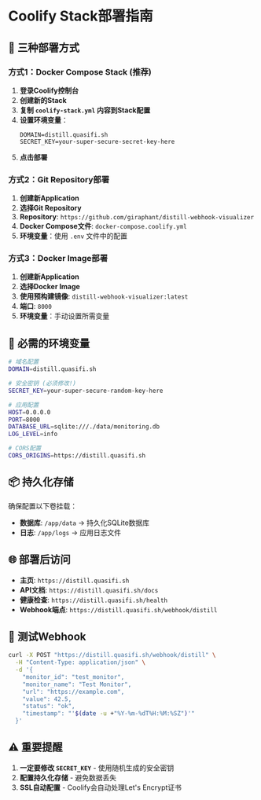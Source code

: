 # Coolify Stack部署指南

## 🚀 三种部署方式

### 方式1：Docker Compose Stack (推荐)

1. **登录Coolify控制台**
2. **创建新的Stack**
3. **复制 `coolify-stack.yml` 内容到Stack配置**
4. **设置环境变量**：
   ```
   DOMAIN=distill.quasifi.sh
   SECRET_KEY=your-super-secure-secret-key-here
   ```
5. **点击部署**

### 方式2：Git Repository部署

1. **创建新Application**
2. **选择Git Repository**
3. **Repository**: `https://github.com/giraphant/distill-webhook-visualizer`
4. **Docker Compose文件**: `docker-compose.coolify.yml`
5. **环境变量**：使用 `.env` 文件中的配置

### 方式3：Docker Image部署

1. **创建新Application**
2. **选择Docker Image**
3. **使用预构建镜像**: `distill-webhook-visualizer:latest`
4. **端口**: `8000`
5. **环境变量**：手动设置所需变量

## 🔧 必需的环境变量

```bash
# 域名配置
DOMAIN=distill.quasifi.sh

# 安全密钥 (必须修改!)
SECRET_KEY=your-super-secure-random-key-here

# 应用配置
HOST=0.0.0.0
PORT=8000
DATABASE_URL=sqlite:///./data/monitoring.db
LOG_LEVEL=info

# CORS配置
CORS_ORIGINS=https://distill.quasifi.sh
```

## 📦 持久化存储

确保配置以下卷挂载：
- **数据库**: `/app/data` → 持久化SQLite数据库
- **日志**: `/app/logs` → 应用日志文件

## 🌐 部署后访问

- **主页**: `https://distill.quasifi.sh`
- **API文档**: `https://distill.quasifi.sh/docs`
- **健康检查**: `https://distill.quasifi.sh/health`
- **Webhook端点**: `https://distill.quasifi.sh/webhook/distill`

## 🧪 测试Webhook

```bash
curl -X POST "https://distill.quasifi.sh/webhook/distill" \
  -H "Content-Type: application/json" \
  -d '{
    "monitor_id": "test_monitor",
    "monitor_name": "Test Monitor",
    "url": "https://example.com",
    "value": 42.5,
    "status": "ok",
    "timestamp": "'$(date -u +"%Y-%m-%dT%H:%M:%SZ")'"
  }'
```

## ⚠️ 重要提醒

1. **一定要修改 `SECRET_KEY`** - 使用随机生成的安全密钥
2. **配置持久化存储** - 避免数据丢失
3. **SSL自动配置** - Coolify会自动处理Let's Encrypt证书